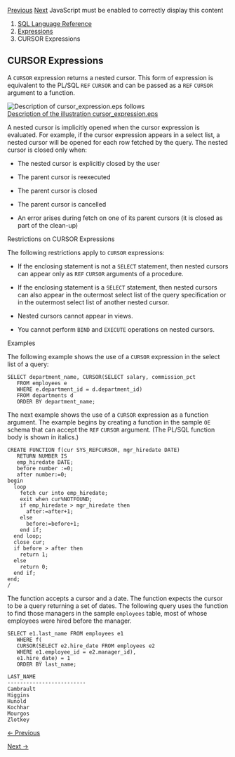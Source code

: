 [Previous](Column-Expressions.md) [Next](Datetime-Expressions.md)
JavaScript must be enabled to correctly display this content

  1. [SQL Language Reference ](index.md)
  2. [ Expressions](Expressions.md)
  3. CURSOR Expressions

## CURSOR Expressions

A `CURSOR` expression returns a nested cursor. This form of expression is
equivalent to the PL/SQL `REF` `CURSOR` and can be passed as a `REF` `CURSOR`
argument to a function.

![Description of cursor_expression.eps
follows](https://docs.oracle.com/en/database/oracle/oracle-database/23/sqlrf/img/cursor_expression.gif)  
[Description of the illustration
cursor_expression.eps](img_text/cursor_expression.md)

A nested cursor is implicitly opened when the cursor expression is evaluated.
For example, if the cursor expression appears in a select list, a nested
cursor will be opened for each row fetched by the query. The nested cursor is
closed only when:

  * The nested cursor is explicitly closed by the user 

  * The parent cursor is reexecuted 

  * The parent cursor is closed 

  * The parent cursor is cancelled 

  * An error arises during fetch on one of its parent cursors (it is closed as part of the clean-up) 

Restrictions on CURSOR Expressions

The following restrictions apply to `CURSOR` expressions:

  * If the enclosing statement is not a `SELECT` statement, then nested cursors can appear only as `REF` `CURSOR` arguments of a procedure. 

  * If the enclosing statement is a `SELECT` statement, then nested cursors can also appear in the outermost select list of the query specification or in the outermost select list of another nested cursor. 

  * Nested cursors cannot appear in views. 

  * You cannot perform `BIND` and `EXECUTE` operations on nested cursors. 

Examples

The following example shows the use of a `CURSOR` expression in the select
list of a query:

    
    
    SELECT department_name, CURSOR(SELECT salary, commission_pct 
       FROM employees e
       WHERE e.department_id = d.department_id)
       FROM departments d
       ORDER BY department_name;
    

The next example shows the use of a `CURSOR` expression as a function
argument. The example begins by creating a function in the sample `OE` schema
that can accept the `REF` `CURSOR` argument. (The PL/SQL function body is
shown in italics.)

    
    
    CREATE FUNCTION f(cur SYS_REFCURSOR, mgr_hiredate DATE) 
       RETURN NUMBER IS
       emp_hiredate DATE;
       before number :=0;
       after number:=0;
    begin
      loop
        fetch cur into emp_hiredate;
        exit when cur%NOTFOUND;
        if emp_hiredate > mgr_hiredate then
          after:=after+1;
        else
          before:=before+1;
        end if;
      end loop;
      close cur;
      if before > after then
        return 1;
      else
        return 0;
      end if;
    end;
    /
    

The function accepts a cursor and a date. The function expects the cursor to
be a query returning a set of dates. The following query uses the function to
find those managers in the sample `employees` table, most of whose employees
were hired before the manager.

    
    
    SELECT e1.last_name FROM employees e1
       WHERE f(
       CURSOR(SELECT e2.hire_date FROM employees e2
       WHERE e1.employee_id = e2.manager_id),
       e1.hire_date) = 1
       ORDER BY last_name;
     
    LAST_NAME
    -------------------------
    Cambrault
    Higgins
    Hunold
    Kochhar
    Mourgos
    Zlotkey


[← Previous](Column-Expressions.md)

[Next →](Datetime-Expressions.md)
